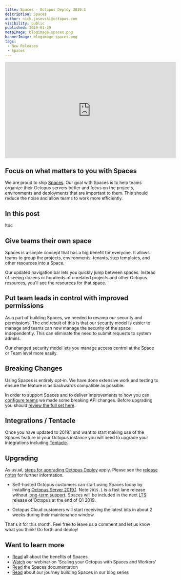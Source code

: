 ```yaml
---
title: Spaces - Octopus Deploy 2019.1
description: Spaces
author: nick.josevski@octopus.com
visibility: public
published: 2019-01-29
metaImage: blogimage-spaces.png
bannerImage: blogimage-spaces.png
tags:
 - New Releases
 - Spaces
---
```


<iframe width="560" height="315" src="https://www.youtube.com/embed/9YztgS1wUmk" frameborder="0" allowfullscreen></iframe>

<h2>Focus on what matters to you with Spaces</h2>

We are proud to ship [Spaces](https://octopus.com/spaces). Our goal with Spaces is to help teams organize their Octopus servers better and focus on the projects, environments and deployments that are important to them. This should reduce the noise and allow teams to work more efficiently. 

<h2>In this post </h2>

!toc

## Give teams their own space

Spaces is a simple concept that has a big benefit for everyone. It allows teams to group the projects, environments, tenants, step templates, and other resources into a Space. 

Our updated navigation bar lets you quickly jump between spaces. Instead of seeing dozens or hundreds of unrelated projects and other Octopus resources, you'll see the resources for that space.

## Put team leads in control with improved permissions

As a part of building Spaces, we needed to revamp our security and permissions. The end result of this is that our security model is easier to manage and teams can now manage the security of the space independently. This can eliminate the need to submit requests to system admins.

Our changed security model lets you manage access control at the Space or Team level more easily.

## Breaking Changes

Using Spaces is entirely opt-in. We have done extensive work and testing to ensure the feature is as backwards compatible as possible.

In order to support Spaces and to deliver improvements to how you can [configure teams](https://octopus.com/blog/team-configuration-improvements) we made some breaking API changes. Before upgrading you should [review the full set here](https://octopus.com/downloads/compare?from=2018.12.1&to=2019.1.0).

## Integrations / Tentacle

Once you have updated to 2019.1 and want to start making use of the Spaces feature in your Octopus instance you will need to upgrade your integrations including [Tentacle](https://octopus.com/downloads).

## Upgrading

As usual, [steps for upgrading Octopus Deploy](https://octopus.com/docs/administration/upgrading) apply. Please see the [release notes](https://octopus.com/downloads/compare?to=2019.1.0) for further information. 

* Self-hosted Octopus customers can start using Spaces today by installing [Octopus Server 2019.1](https://octopus.com/downloads). Note `2019.1` is a fast lane release without [long-term support](https://octopus.com/docs/administration/upgrading/long-term-support). Spaces will be included in the next [LTS](https://octopus.com/docs/administration/upgrading/long-term-support) release of Octopus at the end of Q1 2019.

* Octopus Cloud customers will start receiving the latest bits in about 2 weeks during their maintenance window.

That's it for this month. Feel free to leave us a comment and let us know what you think! Go forth and deploy!

## Want to learn more

- [Read](https://octopus.com/spaces) all about the benefits of Spaces
- [Watch](https://hello.octopus.com/webinar-spaces-workers/on-demand?utm_referrer=http%3A%2F%2Foctopus.com%2Fblog%2Foctopus-release-2019.1) our webinar on 'Scaling your Octopus with Spaces and Workers'
- [Read](https://g.octopushq.com/spaces) the Spaces documentation
- [Read](https://octopus.com/blog/octopus-spaces-blog-series-kick-off) about our journey building Spaces in our blog series
